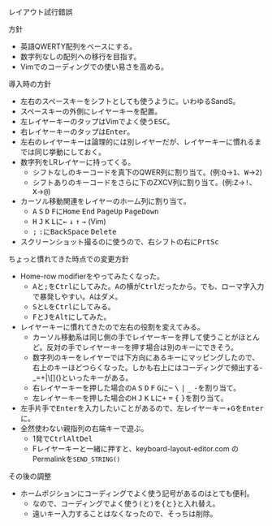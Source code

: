 レイアウト試行錯誤

方針
 - 英語QWERTY配列をベースにする。
 - 数字列なしの配列への移行を目指す。
 - Vimでのコーディングでの使い易さを高める。

導入時の方針
 - 左右のスペースキーをシフトとしても使うように。いわゆるSandS。
 - スペースキーの外側にレイヤーキーを配置。
 - 左レイヤーキーのタップはVimでよく使う<kbd>ESC</kbd>。
 - 右レイヤーキーのタップは<kbd>Enter</kbd>。
 - 左右のレイヤーキーは論理的には別レイヤーだが、レイヤーキーに慣れるまでは同じ挙動にしておく。
 - 数字列をLRレイヤーに持ってくる。
   - シフトなしのキーコードを真下のQWER列に割り当て。(例:<kbd>Q</kbd>→<kbd>1</kbd>、<kbd>W</kbd>→<kbd>2</kbd>)
   - シフトありのキーコードをさらに下のZXCV列に割り当て。(例:<kbd>Z</kbd>→<kbd>!</kbd>、<kbd>X</kbd>→<kbd>@</kbd>)
 - カーソル移動関連をレイヤーのホーム列に割り当て。
   - <kbd>A</kbd> <kbd>S</kbd> <kbd>D</kbd> <kbd>F</kbd>に<kbd>Home</kbd> <kbd>End</kbd> <kbd>PageUp</kbd> <kbd>PageDown</kbd>
   - <kbd>H</kbd> <kbd>J</kbd> <kbd>K</kbd> <kbd>L</kbd>に<kbd>←</kbd> <kbd>↓</kbd> <kbd>↑</kbd> <kbd>→</kbd> (Vim)
   - <kbd>;</kbd> <kbd>:</kbd>に<kbd>BackSpace</kbd> <kbd>Delete</kbd>
 - スクリーンショット撮るのに使うので、右シフトの右に<kbd>PrtSc</kbd>

ちょっと慣れてきた時点での変更方針
 - Home-row modifierをやってみたくなった。
   - <kbd>A</kbd>と<kbd>;</kbd>を<kbd>Ctrl</kbd>にしてみた。<kbd>A</kbd>の横が<kbd>Ctrl</kbd>だったから。でも、ローマ字入力で暴発しやすい。<kbd>A</kbd>はダメ。
   - <kbd>S</kbd>と<kbd>L</kbd>を<kbd>Ctrl</kbd>にしてみる。
   - <kbd>F</kbd>と<kbd>J</kbd>を<kbd>Alt</kbd>にしてみた。
 - レイヤーキーに慣れてきたので左右の役割を変えてみる。
   - カーソル移動系は同じ側の手でレイヤーキーを押して使うことがほとんど。反対の手でレイヤーキーを押す場合は別のキーにできそう。
   - 数字列のキーをレイヤーでは下方向にあるキーにマッピングしたので、右上のキーほどつらくなった。しかも右上にはコーディングで頻出する-_=+|\\[]{}といったキーがある。
   - 右レイヤーキーを押した場合の<kbd>A</kbd> <kbd>S</kbd> <kbd>D</kbd> <kbd>F</kbd> <kbd>G</kbd>に<kbd>~</kbd> <kbd>\\</kbd> <kbd>|</kbd> <kbd>_</kbd> <kbd>-</kbd>を割り当て。
   - 左レイヤーキーを押した場合の<kbd>H</kbd> <kbd>J</kbd> <kbd>K</kbd> <kbd>L</kbd>に<kbd>+</kbd> <kbd>=</kbd> <kbd>{</kbd> <kbd>}</kbd>を割り当て。
 - 左手片手で<kbd>Enter</kbd>を入力したいことがあるので、左レイヤーキー+<kbd>G</kbd>を<kbd>Enter</kbd>に。
 - 全然使わない親指列の右端キーで遊ぶ。
   - 1発で<kbd>Ctrl</kbd><kbd>Alt</kbd><kbd>Del</kbd>
   - Fレイヤーキーと一緒に押すと、keyboard-layout-editor.com のPermalinkを`SEND_STRING()`

その後の調整
 - ホームポジションにコーディングでよく使う記号があるのはとても便利。
   - なので、コーディングでよく使う<kbd>(</kbd>と<kbd>)</kbd>を<kbd>{</kbd>と<kbd>}</kbd>と入れ替え。
   - 遠いキー入力することはなくなったので、そっちは削除。
